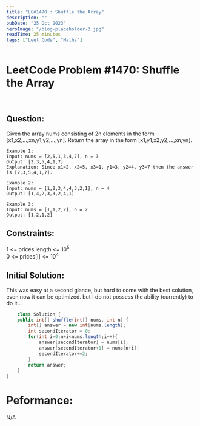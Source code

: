 ```yaml
---
title: "LC#1470 : Shuffle the Array"
description: ""
pubDate: "25 Oct 2023"
heroImage: "/blog-placeholder-3.jpg"
readTime: 25 minutes
tags: ["Leet Code", "Maths"]
---
```


# <b> LeetCode Problem #1470: Shuffle the Array</b>

<br>

## Question: <br/>

<p class="pl-6">
    Given the array nums consisting of 2n elements in the form [x1,x2,...,xn,y1,y2,...,yn].
    Return the array in the form [x1,y1,x2,y2,...,xn,yn].
</p>
<p>
   
    Example 1:
    Input: nums = [2,5,1,3,4,7], n = 3
    Output: [2,3,5,4,1,7] 
    Explanation: Since x1=2, x2=5, x3=1, y1=3, y2=4, y3=7 then the answer is [2,3,5,4,1,7].

    Example 2:
    Input: nums = [1,2,3,4,4,3,2,1], n = 4
    Output: [1,4,2,3,3,2,4,1]

    Example 3:
    Input: nums = [1,1,2,2], n = 2
    Output: [1,2,1,2]

</p>

## Constraints: <br/>

<p class="ml-6 bg-slate-300 rounded-md w-fit px-4">
1 <= prices.length <= 10<sup>5</sup> <br/>
0 <= prices[i] <= 10<sup>4</sup>
</p>

## Initial Solution:

<p class="pl-6">
    This was easy at a second glance, but hard to come with the best solution, even now it can be optimized. but I do not possess the ability (currently) to do it...
</p>

```java
    class Solution {
    public int[] shuffle(int[] nums, int n) {
        int[] answer = new int[nums.length];
        int secondIterator = 0;
        for(int i=0;n+i<nums.length;i++){
            answer[secondIterator] = nums[i];
            answer[secondIterator+1] = nums[n+i];
            secondIterator+=2;
        }
        return answer;
    }
}
```

# Peformance:

N/A
